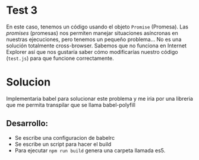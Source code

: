 # Test 3

En este caso, tenemos un código usando el objeto `Promise` (Promesa). Las *promises* 
(promesas) nos permiten manejar situaciones asíncronas en nuestras ejecuciones, 
pero tenemos un pequeño problema… No es una solución totalmente cross-browser. 
Sabemos que no funciona en Internet Explorer así que nos gustaría saber cómo 
modificarías nuestro código (`test.js`) para que funcione correctamente.

 # Solucion
Implementaria babel para solucionar este problema y me iria por una libreria que me permita transpilar que se llama babel-polyfill
## Desarrollo:
- Se escribe una configuracion de babelrc
- Se escribe un script para hacer el build
- Para ejecutar ``` npm run build ``` genera una carpeta llamada es5.
